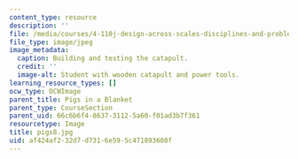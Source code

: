 ```yaml
---
content_type: resource
description: ''
file: /media/courses/4-110j-design-across-scales-disciplines-and-problem-contexts-spring-2013/af424af232d7d7316e595c471893608f_pigs8.jpg
file_type: image/jpeg
image_metadata:
  caption: Building and testing the catapult.
  credit: ''
  image-alt: Student with wooden catapult and power tools.
learning_resource_types: []
ocw_type: OCWImage
parent_title: Pigs in a Blanket
parent_type: CourseSection
parent_uid: 66c6b6f4-8637-3112-5a60-f01ad3b7f361
resourcetype: Image
title: pigs8.jpg
uid: af424af2-32d7-d731-6e59-5c471893608f
---
```

